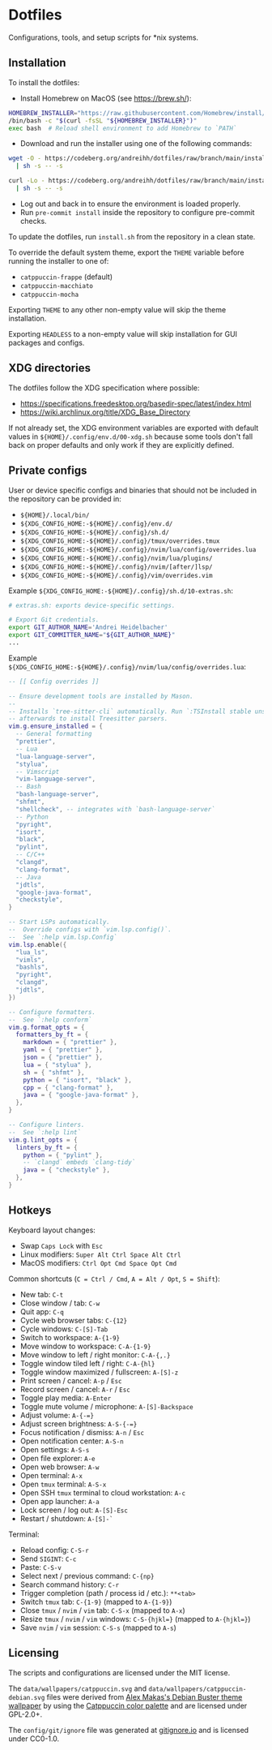 # Dotfiles

Configurations, tools, and setup scripts for \*nix systems.

## Installation

To install the dotfiles:

- Install Homebrew on MacOS (see https://brew.sh/):

```bash
HOMEBREW_INSTALLER="https://raw.githubusercontent.com/Homebrew/install/HEAD/install.sh"
/bin/bash -c "$(curl -fsSL "${HOMEBREW_INSTALLER}")"
exec bash  # Reload shell environment to add Homebrew to `PATH`
```

- Download and run the installer using one of the following commands:

```bash
wget -O - https://codeberg.org/andreihh/dotfiles/raw/branch/main/install.sh \
  | sh -s -- -s
```

```bash
curl -Lo - https://codeberg.org/andreihh/dotfiles/raw/branch/main/install.sh \
  | sh -s -- -s
```

- Log out and back in to ensure the environment is loaded properly.
- Run `pre-commit install` inside the repository to configure pre-commit checks.

To update the dotfiles, run `install.sh` from the repository in a clean state.

To override the default system theme, export the `THEME` variable before running
the installer to one of:

- `catppuccin-frappe` (default)
- `catppuccin-macchiato`
- `catppuccin-mocha`

Exporting `THEME` to any other non-empty value will skip the theme installation.

Exporting `HEADLESS` to a non-empty value will skip installation for GUI
packages and configs.

## XDG directories

The dotfiles follow the XDG specification where possible:

- https://specifications.freedesktop.org/basedir-spec/latest/index.html
- https://wiki.archlinux.org/title/XDG_Base_Directory

If not already set, the XDG environment variables are exported with default
values in `${HOME}/.config/env.d/00-xdg.sh` because some tools don't fall back
on proper defaults and only work if they are explicitly defined.

## Private configs

User or device specific configs and binaries that should not be included in the
repository can be provided in:

- `${HOME}/.local/bin/`
- `${XDG_CONFIG_HOME:-${HOME}/.config}/env.d/`
- `${XDG_CONFIG_HOME:-${HOME}/.config}/sh.d/`
- `${XDG_CONFIG_HOME:-${HOME}/.config}/tmux/overrides.tmux`
- `${XDG_CONFIG_HOME:-${HOME}/.config}/nvim/lua/config/overrides.lua`
- `${XDG_CONFIG_HOME:-${HOME}/.config}/nvim/lua/plugins/`
- `${XDG_CONFIG_HOME:-${HOME}/.config}/nvim/[after/]lsp/`
- `${XDG_CONFIG_HOME:-${HOME}/.config}/vim/overrides.vim`

Example `${XDG_CONFIG_HOME:-${HOME}/.config}/sh.d/10-extras.sh`:

```bash
# extras.sh: exports device-specific settings.

# Export Git credentials.
export GIT_AUTHOR_NAME='Andrei Heidelbacher'
export GIT_COMMITTER_NAME="${GIT_AUTHOR_NAME}"
...
```

Example `${XDG_CONFIG_HOME:-${HOME}/.config}/nvim/lua/config/overrides.lua`:

```lua
-- [[ Config overrides ]]

-- Ensure development tools are installed by Mason.
--
-- Installs `tree-sitter-cli` automatically. Run `:TSInstall stable unstable`
-- afterwards to install Treesitter parsers.
vim.g.ensure_installed = {
  -- General formatting
  "prettier",
  -- Lua
  "lua-language-server",
  "stylua",
  -- Vimscript
  "vim-language-server",
  -- Bash
  "bash-language-server",
  "shfmt",
  "shellcheck", -- integrates with `bash-language-server`
  -- Python
  "pyright",
  "isort",
  "black",
  "pylint",
  -- C/C++
  "clangd",
  "clang-format",
  -- Java
  "jdtls",
  "google-java-format",
  "checkstyle",
}

-- Start LSPs automatically.
--  Override configs with `vim.lsp.config()`.
--  See `:help vim.lsp.Config`
vim.lsp.enable({
  "lua_ls",
  "vimls",
  "bashls",
  "pyright",
  "clangd",
  "jdtls",
})

-- Configure formatters.
--  See `:help conform`
vim.g.format_opts = {
  formatters_by_ft = {
    markdown = { "prettier" },
    yaml = { "prettier" },
    json = { "prettier" },
    lua = { "stylua" },
    sh = { "shfmt" },
    python = { "isort", "black" },
    cpp = { "clang-format" },
    java = { "google-java-format" },
  },
}

-- Configure linters.
--  See `:help lint`
vim.g.lint_opts = {
  linters_by_ft = {
    python = { "pylint" },
    -- `clangd` embeds `clang-tidy`
    java = { "checkstyle" },
  },
}
```

## Hotkeys

Keyboard layout changes:

- Swap `Caps Lock` with `Esc`
- Linux modifiers: `Super Alt Ctrl Space Alt Ctrl`
- MacOS modifiers: `Ctrl Opt Cmd Space Opt Cmd`

Common shortcuts (`C = Ctrl / Cmd`, `A = Alt / Opt`, `S = Shift`):

- New tab: `C-t`
- Close window / tab: `C-w`
- Quit app: `C-q`
- Cycle web browser tabs: `C-{12}`
- Cycle windows: `C-[S]-Tab`
- Switch to workspace: `A-{1-9}`
- Move window to workspace: `C-A-{1-9}`
- Move window to left / right monitor: `C-A-{,.}`
- Toggle window tiled left / right: `C-A-{hl}`
- Toggle window maximized / fullscreen: `A-[S]-z`
- Print screen / cancel: `A-p` / `Esc`
- Record screen / cancel: `A-r` / `Esc`
- Toggle play media: `A-Enter`
- Toggle mute volume / microphone: `A-[S]-Backspace`
- Adjust volume: `A-{-=}`
- Adjust screen brightness: `A-S-{-=}`
- Focus notification / dismiss: `A-n` / `Esc`
- Open notification center: `A-S-n`
- Open settings: `A-S-s`
- Open file explorer: `A-e`
- Open web browser: `A-w`
- Open terminal: `A-x`
- Open `tmux` terminal: `A-S-x`
- Open SSH `tmux` terminal to cloud workstation: `A-c`
- Open app launcher: `A-a`
- Lock screen / log out: `A-[S]-Esc`
- Restart / shutdown: `` A-[S]-` ``

Terminal:

- Reload config: `C-S-r`
- Send `SIGINT`: `C-c`
- Paste: `C-S-v`
- Select next / previous command: `C-{np}`
- Search command history: `C-r`
- Trigger completion (path / process id / etc.): `**<tab>`
- Switch `tmux` tab: `C-{1-9}` (mapped to `A-{1-9}`)
- Close `tmux` / `nvim` / `vim` tab: `C-S-x` (mapped to `A-x`)
- Resize `tmux` / `nvim` / `vim` windows: `C-S-{hjkl=}` (mapped to `A-{hjkl=}`)
- Save `nvim` / `vim` session: `C-S-s` (mapped to `A-s`)

## Licensing

The scripts and configurations are licensed under the MIT license.

The `data/wallpapers/catppuccin.svg` and `data/wallpapers/catppuccin-debian.svg`
files were derived from [Alex Makas's Debian Buster theme
wallpaper](https://wiki.debian.org/DebianArt/Themes/futurePrototype) by using
the [Catppuccin color palette](https://catppuccin.com/palette) and are licensed
under GPL-2.0+.

The `config/git/ignore` file was generated at
[gitignore.io](https://www.gitignore.io) and is licensed under CC0-1.0.

